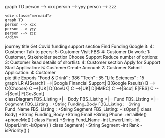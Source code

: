 <div class="mermaid">
graph TD
person --> xxx
person --> yyy
person --> zzz
</div>

```
<div class="mermaid">
graph TD
person --> xxx
person --> yyy
person --> zzz
</div>
```
<div class="mermaid">
journey
    title Get Covid funding support
    section Find Funding
      Google it: 4: Customer
      Talk to peers: 5: Customer
      Visit FBS: 4: Customer
      Do work: 1: Customer, Stakeholder
    section Choose Support
      Reduce number of options: 3: Customer
      Read details of shortlist: 4: Customer
    section Apply for Support
      Start Application: 5: Customer
      Create Account: 2: Customer
      Submit Application: 4: Customer
</div>

<div class="mermaid">
pie title Exports
    "Food & Drink" : 386
    "Tech" : 85
    "Life Sciences" : 15
</div>

<div class="mermaid">
graph LR
    A[Search] -->|Google Financial Support| B(Google Results)
    B --> C{Choose}
    C -->|UK| D[GovUK]
    C -->|UK| D[HMRC]
    C -->|Scot| E[FBS]
    C -->|Scot| F[GovScot]
            
</div>

<div class="mermaid">
classDiagram
    FBS_Listing <|-- Body
    FBS_Listing <|-- Fund
    FBS_Listing <|-- Segment
    FBS_Listing : +String Funding_Body
    FBS_Listing : +String Fund_Name
    FBS_Listing : +String Segment
    FBS_Listing: +isOpen()
    class Body{
      +String Funding_Body
      +String Email
      +String Phone
      +emailMe()
      +phoneMe()
    }
    class Fund{
      +String Fund_Name
      -int LowerLimit
      -int UpperLimit
      -isOpen()
    }
    class Segment{
      +String Segment
      -int Rank
      -isPriority()
    }
</div>


